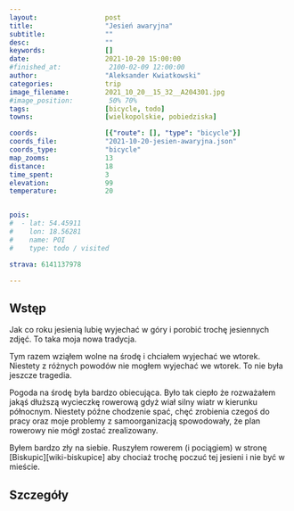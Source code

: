 ```yaml
---
layout:                 post
title:                  "Jesień awaryjna"
subtitle:               ""
desc:                   ""
keywords:               []
date:                   2021-10-20 15:00:00
#finished_at:            2100-02-09 12:00:00
author:                 "Aleksander Kwiatkowski"
categories:             trip
image_filename:         2021_10_20__15_32__A204301.jpg
#image_position:         50% 70%
tags:                   [bicycle, todo]
towns:                  [wielkopolskie, pobiedziska]

coords:                 [{"route": [], "type": "bicycle"}]
coords_file:            "2021-10-20-jesien-awaryjna.json"
coords_type:            "bicycle"
map_zooms:              13
distance:               18
time_spent:             3
elevation:              99
temperature:            20


pois:
#  - lat: 54.45911
#    lon: 18.56281
#    name: POI
#    type: todo / visited

strava: 6141137978

---
```



## Wstęp

Jak co roku jesienią lubię wyjechać w góry i porobić trochę jesiennych zdjęć.
To taka moja nowa tradycja.

Tym razem wziąłem wolne na środę i chciałem wyjechać we wtorek. Niestety z
różnych powodów nie mogłem wyjechać we wtorek. To nie była jeszcze tragedia.

Pogoda na środę była bardzo obiecująca. Było tak ciepło że rozważałem jakąś dłuższą
wycieczkę rowerową gdyż wiał silny wiatr w kierunku północnym. Niestety późne
chodzenie spać, chęć zrobienia czegoś do pracy oraz moje problemy z samoorganizacją
spowodowały, że plan rowerowy nie mógł zostać zrealizowany.

Byłem bardzo zły na siebie. Ruszyłem rowerem (i pociągiem)
w stronę [Biskupic][wiki-biskupice] aby chociaż trochę poczuć tej
jesieni i nie być w mieście.

## Szczegóły
